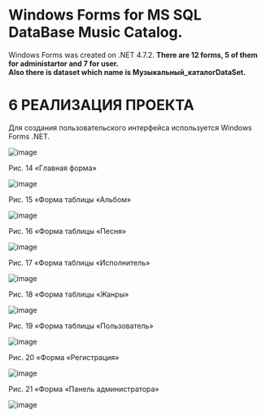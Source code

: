 # Windows Forms for MS SQL DataBase Music Catalog.
Windows Forms was created on .NET 4.7.2. 
**There are 12 forms, 5 of them for administartor and 7 for user.** <br/>
**Also there is dataset which name is Музыкальный_каталогDataSet.**

# 6 РЕАЛИЗАЦИЯ ПРОЕКТА
Для создания пользовательского интерфейса используется Windows Forms .NET.

![image](https://github.com/VladMursalimov/musicCatalog/assets/74963780/81c846fa-81ad-404b-aa3a-2d0101ece026)

Рис. 14 «Главная форма»

 ![image](https://github.com/VladMursalimov/musicCatalog/assets/74963780/0dc551f1-3d5f-4720-9d16-f042d853851c)

Рис. 15 «Форма таблицы «Альбом»

![image](https://github.com/VladMursalimov/musicCatalog/assets/74963780/4eb1d75d-658c-49a5-bf92-b406ce6d4523)

Рис. 16 «Форма таблицы «Песня»

![image](https://github.com/VladMursalimov/musicCatalog/assets/74963780/4f7fcf92-5c90-4d1d-8f90-ec022f7261e6)

Рис. 17 «Форма таблицы «Исполнитель»

![image](https://github.com/VladMursalimov/musicCatalog/assets/74963780/0d786521-2bb9-4cc5-a648-648ae4a6e6b5)

Рис. 18 «Форма таблицы «Жанры»	

 ![image](https://github.com/VladMursalimov/musicCatalog/assets/74963780/f13c6e32-41fa-4a8d-9ddb-abd9ea9e5db3)

Рис. 19 «Форма таблицы «Пользователь»

![image](https://github.com/VladMursalimov/musicCatalog/assets/74963780/584d1f8b-14b9-44ef-bad8-86de3da08be7)

Рис. 20 «Форма «Регистрация»

![image](https://github.com/VladMursalimov/musicCatalog/assets/74963780/86ea3d1b-85f6-414c-b336-4018d282ef98)


Рис. 21 «Форма «Панель администратора»
 
 ![image](https://github.com/VladMursalimov/musicCatalog/assets/74963780/92eb11e7-37ba-4852-9769-bc3585f2d29e)

